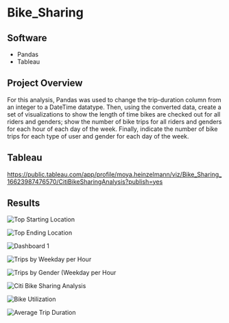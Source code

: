 # Bike_Sharing

## Software
- Pandas
- Tableau

## Project Overview

For this analysis, Pandas was used to change the trip-duration column from an integer to a DateTime datatype. Then, using the converted data, create a set of visualizations to show the length of time bikes are checked out for all riders and genders; show the number of bike trips for all riders and genders for each hour of each day of the week. Finally, indicate the number of bike trips for each type of user and gender for each day of the week.

## Tableau
https://public.tableau.com/app/profile/moya.heinzelmann/viz/Bike_Sharing_16623987476570/CitiBikeSharingAnalysis?publish=yes

## Results

![Top Starting Location](https://user-images.githubusercontent.com/105765150/189559196-1f6380d5-68cf-410f-b806-95444fb5a5df.png)

![Top Ending Location](https://user-images.githubusercontent.com/105765150/189559239-7ed3575e-e827-4d2a-a60f-d7cf783d28ad.png)


![Dashboard 1](https://user-images.githubusercontent.com/105765150/189558822-5827f5b2-7063-4c85-9093-87a0173b062e.png)

![Trips by Weekday per Hour](https://user-images.githubusercontent.com/105765150/189559341-1150231f-3bbc-44b6-ac39-b22c05b4e7b7.png)

![Trips by Gender (Weekday per Hour](https://user-images.githubusercontent.com/105765150/189558896-5f3224c9-8824-4426-91a4-758a49d6218f.png)

![Citi Bike Sharing Analysis](https://user-images.githubusercontent.com/105765150/189559013-b498fe57-f108-4e57-9e29-ff9d3c1e84e5.png)

![Bike Utilization](https://user-images.githubusercontent.com/105765150/189561125-13fe9db3-5ab5-44ae-9616-960a9569d288.png)


![Average Trip Duration](https://user-images.githubusercontent.com/105765150/189561109-f7c33c16-5b1c-4377-942f-bd8bb5ba40f4.png)
